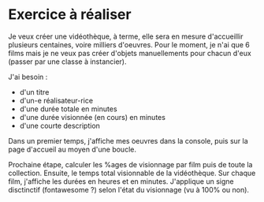 # Exercice à réaliser

Je veux créer une vidéothèque, à terme, elle sera en mesure d'accueillir plusieurs centaines, voire milliers d'oeuvres. Pour le moment, je n'ai que 6 films mais je ne veux pas créer d'objets manuellements pour chacun d'eux (passer par une classe à instancier).

J'ai besoin :
- d'un titre
- d'un-e réalisateur-rice
- d'une durée totale en minutes
- d'une durée visionnée (en cours) en minutes 
- d'une courte description

Dans un premier temps, j'affiche mes oeuvres dans la console, puis sur la page d'accueil au moyen d'une boucle.

Prochaine étape, calculer les %ages de visionnage par film puis de toute la collection. Ensuite, le temps total visionnable de la vidéothèque. Sur chaque film, j'affiche les durées en heures et en minutes. J'applique un signe disctinctif (fontawesome ?) selon l'état du visionnage (vu à 100% ou non).

